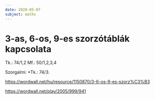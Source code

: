 ```yaml
---
date: 2020-05-07
subject: maths
---
```


# 3-as, 6-os, 9-es szorzótáblák kapcsolata

Tk.: 74/1,2 Mf.: 50/1,2,3,4

Szorgalmi: *Tk.: 74/3.

https://wordwall.net/hu/resource/1150870/3-6-os-9-es-szorz%C3%B3

https://wordwall.net/play/2005/999/941

